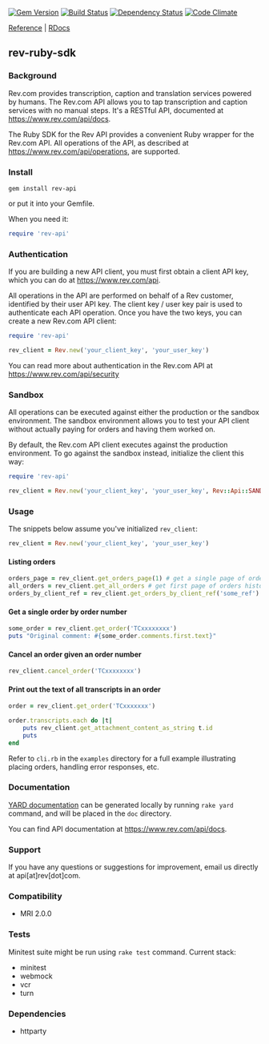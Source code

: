 [![Gem Version](https://badge.fury.io/rb/rev-api.png)](http://badge.fury.io/rb/rev-api)
[![Build Status](https://secure.travis-ci.org/revdotcom/rev-ruby-sdk.png?branch=master)](https://secure.travis-ci.org/revdotcom/rev-ruby-sdk)
[![Dependency Status](https://gemnasium.com/revdotcom/rev-ruby-sdk.png?travis)](https://gemnasium.com/revdotcom/rev-ruby-sdk)
[![Code Climate](https://codeclimate.com/github/revdotcom/rev-ruby-sdk.png)](https://codeclimate.com/github/revdotcom/rev-ruby-sdk)

[Reference](https://www.rev.com/api/docs) | [RDocs](http://rubydoc.info/github/revdotcom/rev-ruby-sdk/master/frames)

rev-ruby-sdk
------------

### Background

Rev.com provides transcription, caption and translation services powered by humans. The Rev.com API allows you to tap transcription
and caption services with no manual steps. It's a RESTful API, documented at <https://www.rev.com/api/docs>.

The Ruby SDK for the Rev API provides a convenient Ruby wrapper for the Rev.com API. All operations of the API, as described
at <https://www.rev.com/api/operations>, are supported.

### Install

```shell
gem install rev-api
```

or put it into your Gemfile.

When you need it:

```ruby
require 'rev-api'
```

### Authentication

If you are building a new API client, you must first obtain a client API key, which you can do at <https://www.rev.com/api>.

All operations in the API are performed on behalf of a Rev customer, identified by their user API key. The client key / user
key pair is used to authenticate each API operation. Once you have the two keys, you can create a new Rev.com API client:


```ruby
require 'rev-api'

rev_client = Rev.new('your_client_key', 'your_user_key')
```

You can read more about authentication in the Rev.com API at <https://www.rev.com/api/security>

### Sandbox

All operations can be executed against either the production or the sandbox environment. The sandbox environment allows you
to test your API client without actually paying for orders and having them worked on.

By default, the Rev.com API client executes against the production environment. To go against the sandbox instead,
initialize the client this way:

```ruby
require 'rev-api'

rev_client = Rev.new('your_client_key', 'your_user_key', Rev::Api::SANDBOX_HOST)
```

### Usage

The snippets below assume you've initialized `rev_client`:

```ruby
rev_client = Rev.new('your_client_key', 'your_user_key')
```

#### Listing orders

```ruby
orders_page = rev_client.get_orders_page(1) # get a single page of orders
all_orders = rev_client.get_all_orders # get first page of orders history
orders_by_client_ref = rev_client.get_orders_by_client_ref('some_ref') # get orders with reference id of 'some_ref'
```

#### Get a single order by order number

```ruby
some_order = rev_client.get_order('TCxxxxxxxx')
puts "Original comment: #{some_order.comments.first.text}"
```

#### Cancel an order given an order number

```ruby
rev_client.cancel_order('TCxxxxxxxx')
```

#### Print out the text of all transcripts in an order

```ruby
order = rev_client.get_order('TCxxxxxxx')

order.transcripts.each do |t|
	puts rev_client.get_attachment_content_as_string t.id
	puts
end
```

Refer to `cli.rb` in the `examples` directory for a full example illustrating placing orders, handling error responses, etc.

### Documentation

[YARD documentation](https://rubydoc.info/github/revdotcom/rev-ruby-sdk) can be generated locally by running `rake yard` command, and will be placed in the `doc` directory.

You can find API documentation at <https://www.rev.com/api/docs>.

### Support

If you have any questions or suggestions for improvement, email us directly at api[at]rev[dot]com.

### Compatibility

- MRI 2.0.0

### Tests

Minitest suite might be run using `rake test` command.
Current stack:

- minitest
- webmock
- vcr
- turn

### Dependencies

- httparty
